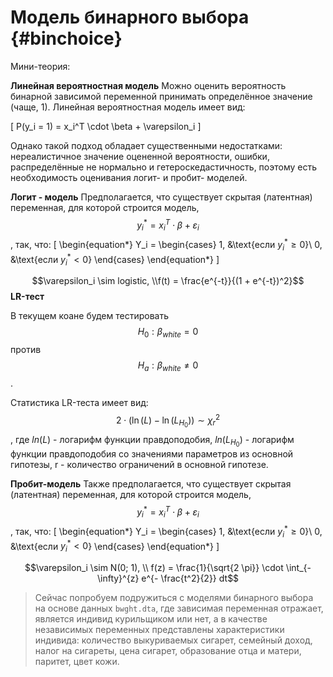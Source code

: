 # Модель бинарного выбора {#binchoice}

Мини-теория:

**Линейная вероятностная модель**
Можно оценить вероятность бинарной зависимой переменной принимать определённое значение (чаще, 1). Линейная вероятностная модель имеет вид:

\[
P(y_i = 1) = x_i^T \cdot \beta + \varepsilon_i 
\]

Однако такой подход обладает существенными недостатками: нереалистичное значение оцененной вероятности, ошибки, распределённые не нормально и гетероскедастичность, поэтому есть необходимость оценивания логит- и пробит- моделей.

**Логит - модель**
Предполагается, что существует скрытая (латентная) переменная, для которой строится модель, $$y^*_i = x_i^T \cdot \beta + \varepsilon_i$$, так, что:
\[
\begin{equation*}
Y_i = 
 \begin{cases}
   1, &\text{если ${y_i}^* \geqslant 0$}\\
   0, &\text{если ${y_i}^* < 0$}
 \end{cases}
\end{equation*}
\]

 $$\varepsilon_i \sim logistic, \\f(t) = \frac{e^{-t}}{(1 + e^{-t})^2}$$
**LR-тест**

В текущем коане будем тестировать $$H_0: \beta_{white} = 0$$ против $$H_a: \beta_{white} \neq 0$$.

Статистика LR-теста имеет вид: $$2 \cdot (\ln(L) - \ln(L_{H_0})) \sim \chi^2_r$$, где $ln(L)$ - логарифм функции правдоподобия, $ln(L_{H_0})$ - логарифм функции правдоподобия со значениями параметров из основной гипотезы, r - количество ограничений в основной гипотезе.

**Пробит-модель**
Также предполагается, что существует скрытая (латентная) переменная, для которой строится модель, $$y^*_i = x_i^T \cdot \beta + \varepsilon_i$$, так, что:
\[
\begin{equation*}
Y_i = 
 \begin{cases}
   1, &\text{если ${y_i}^* \geqslant 0$}\\
   0, &\text{если ${y_i}^* < 0$}
 \end{cases}
\end{equation*}
\]

 $$\varepsilon_i \sim N(0; 1), \\ f(z) = \frac{1}{\sqrt{2 \pi}} \cdot \int_{- \infty}^{z} e^{- \frac{t^2}{2}} dt$$
 
 > Сейчас попробуем подружиться с моделями бинарного выбора на основе данных `bwght.dta`, где зависимая переменная отражает, является индивид курильщиком или нет, а в качестве независимых переменных представлены характеристики индивида: количество выкуриваемых сигарет, семейный доход, налог на сигареты, цена сигарет, образование отца и матери, паритет, цвет кожи.









